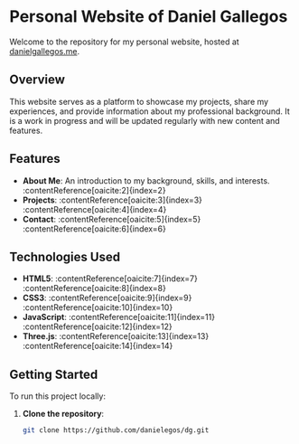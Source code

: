 # Personal Website of Daniel Gallegos

Welcome to the repository for my personal website, hosted at [danielgallegos.me](https://danielgallegos.me).

## Overview

This website serves as a platform to showcase my projects, share my experiences, and provide information about my professional background. It is a work in progress and will be updated regularly with new content and features.

## Features

- **About Me**: An introduction to my background, skills, and interests.&#8203;:contentReference[oaicite:2]{index=2}
- **Projects**: :contentReference[oaicite:3]{index=3}&#8203;:contentReference[oaicite:4]{index=4}
- **Contact**: :contentReference[oaicite:5]{index=5}&#8203;:contentReference[oaicite:6]{index=6}

## Technologies Used

- **HTML5**: :contentReference[oaicite:7]{index=7}&#8203;:contentReference[oaicite:8]{index=8}
- **CSS3**: :contentReference[oaicite:9]{index=9}&#8203;:contentReference[oaicite:10]{index=10}
- **JavaScript**: :contentReference[oaicite:11]{index=11}&#8203;:contentReference[oaicite:12]{index=12}
- **Three.js**: :contentReference[oaicite:13]{index=13}&#8203;:contentReference[oaicite:14]{index=14}

## Getting Started

To run this project locally:

1. **Clone the repository**:
   ```bash
   git clone https://github.com/danielegos/dg.git
